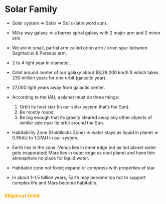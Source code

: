 # Solar Family
* Solar system => Solar => Solis (latin word sun).
* Milky way galaxy => a barres spiral galaxy with 2 major arm and 2 minor arm. 
* We are in small, partial arm called orion arm / orion spur between Sagittarius & Perseus arm. 
* 2 to 4 light year in diameter. 
* Orbit around center of our galaxy about $8,28,000 km/h $ which takes 230 million years for one orbit (galactic    year).  
* 27,000 light years away from galactic center.
* According to the IAU, a planet must do three things:

    1. Orbit its host star (In our solar system that’s the Sun).
    2. Be mostly round.
    3. Be big enough that its gravity cleared away any other objects of similar size near its orbit around the Sun.
* Habitability Zone (Goldilocks Zone) => water stays as liquid in planet => 0.95AU to 1.37AU in our system. 
* Earth lies in the zone; Venus lies in inner edge but as hot planet water gets evaporated; Mars lies in outer edge as cool planet and have thin atmosphere no place for liquid water. 
* Habitable zone not fixed; expand or compress with properties of star.
* In about 1–1.5 billion years, Earth may become too hot to support complex life and Mars become habitable.
### <span style="color:orange">Elliptical Orbit</span>
